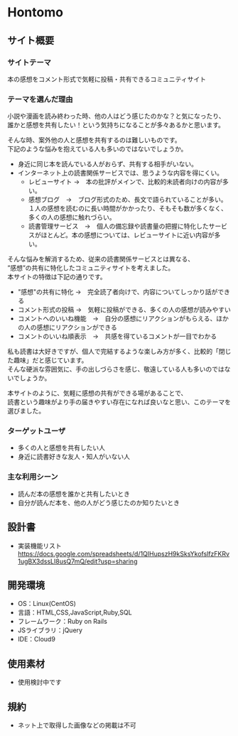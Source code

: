 # Hontomo

## サイト概要
### サイトテーマ
本の感想をコメント形式で気軽に投稿・共有できるコミュニティサイト

### テーマを選んだ理由
小説や漫画を読み終わった時、他の人はどう感じたのかな？と気になったり、  
誰かと感想を共有したい！という気持ちになることが多々あるかと思います。  

そんな時、案外他の人と感想を共有するのは難しいものです。  
下記のような悩みを抱えている人も多いのではないでしょうか。

- 身近に同じ本を読んでいる人がおらず、共有する相手がいない。
- インターネット上の読書関係サービスでは、思うような内容を得にくい。
    - レビューサイト →　本の批評がメインで、比較的未読者向けの内容が多い。
    - 感想ブログ　→　ブログ形式のため、長文で語られていることが多い。１人の感想を読むのに長い時間がかかったり、そもそも数が多くなく、多くの人の感想に触れづらい。
    - 読書管理サービス　→　個人の備忘録や読書量の把握に特化したサービスがほとんど。本の感想については、レビューサイトに近い内容が多い。

そんな悩みを解消するため、従来の読書関係サービスとは異なる、  
”感想”の共有に特化したコミュニティサイトを考えました。  
本サイトの特徴は下記の通りです。  

- "感想"の共有に特化 →　完全読了者向けで、内容についてしっかり話ができる
- コメント形式の投稿 →　気軽に投稿ができる、多くの人の感想が読みやすい
- コメントへのいいね機能　→　自分の感想にリアクションがもらえる、ほかの人の感想にリアクションができる
- コメントのいいね順表示　→　共感を得ているコメントが一目でわかる

私も読書は大好きですが、個人で完結するような楽しみ方が多く、比較的「閉じた趣味」だと感じています。  
そんな硬派な雰囲気に、手の出しづらさを感じ、敬遠している人も多いのではないでしょうか。  

本サイトのように、気軽に感想の共有ができる場があることで、  
読書という趣味がより手の届きやすい存在になれば良いなと思い、このテーマを選びました。


### ターゲットユーザ
- 多くの人と感想を共有したい人
- 身近に読書好きな友人・知人がいない人

### 主な利用シーン
- 読んだ本の感想を誰かと共有したいとき
- 自分が読んだ本を、他の人がどう感じたのか知りたいとき

## 設計書
- 実装機能リスト  
  https://docs.google.com/spreadsheets/d/1QIHupszH9kSksYkofslfzFKRv1ugBX3dssLI8usQ7mQ/edit?usp=sharing

## 開発環境
- OS：Linux(CentOS)
- 言語：HTML,CSS,JavaScript,Ruby,SQL
- フレームワーク：Ruby on Rails
- JSライブラリ：jQuery
- IDE：Cloud9

## 使用素材
- 使用検討中です

## 規約
- ネット上で取得した画像などの掲載は不可